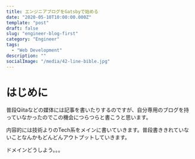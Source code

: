 ```yaml
---
title: エンジニアブログをGatsbyで始める
date: "2020-05-10T10:00:00.000Z"
template: "post"
draft: false
slug: "engineer-blog-first"
category: "Engineer"
tags:
  - "Web Development"
description: ""
socialImage: "/media/42-line-bible.jpg"
---
```


# はじめに

普段Qiitaなどの媒体には記事を書いたりするのですが、自分専用のブログを持っていなかったのでこの機会につらつらと書こうと思います。
    
内容的には技術よりのTech系をメインに書いていきます。普段書ききれていないことなんかもどんどんアウトプットしていきます。

ドメインどうしよう。。。

